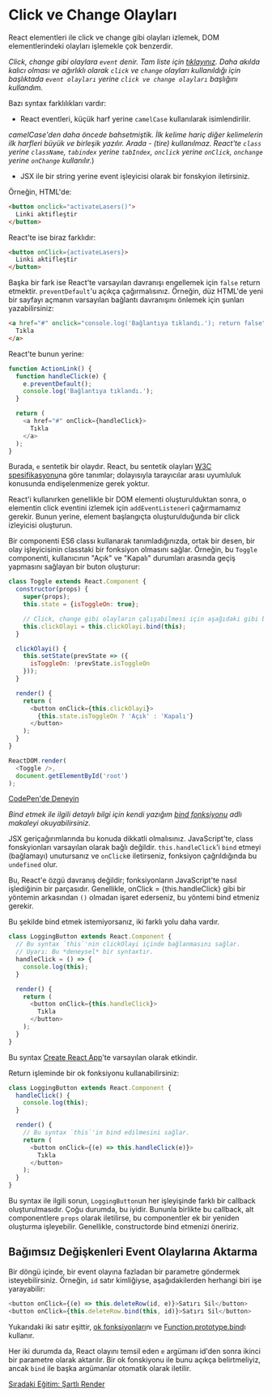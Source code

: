 <h1>Click ve Change Olayları</h1>

React elementleri ile click ve change gibi olayları izlemek, DOM elementlerindeki olayları işlemekle çok benzerdir.

<i>Click, change gibi olaylara `event` denir.
Tam liste için <a href="https://www.w3schools.com/jsref/dom_obj_event.asp">tıklayınız</a>.
Daha akılda kalıcı olması ve ağırlıklı olarak `click` ve `change` olayları kullanıldığı için
başlıktada `event olayları` yerine `click ve change olayları` başlığını kullandım.</i>

Bazı syntax farklılıkları vardır:

* React eventleri, küçük harf yerine `camelCase` kullanılarak isimlendirilir.

<i>camelCase'den daha öncede bahsetmiştik.
İlk kelime hariç diğer kelimelerin ilk harfleri büyük ve birleşik yazılır. Arada - (tire) kullanılmaz.
React'te `class` yerine `className`, `tabindex` yerine `tabIndex`, `onclick` yerine `onClick`, `onchange` yerine `onChange` kullanılır.</i>)

* JSX ile bir string yerine event işleyicisi olarak bir fonskyion iletirsiniz.

Örneğin, HTML'de:

```html
<button onclick="activateLasers()">
  Linki aktifleştir
</button>
```

React'te ise biraz farklıdır:

```html
<button onClick={activateLasers}>
  Linki aktifleştir
</button>
```

Başka bir fark ise React'te varsayılan davranışı engellemek için `false` return etmektir.
`preventDefault`'u açıkça çağırmalısınız.
Örneğin, düz HTML'de yeni bir sayfayı açmanın varsayılan bağlantı davranışını önlemek için şunları yazabilirsiniz:

```html
<a href="#" onclick="console.log('Bağlantıya tıklandı.'); return false">
  Tıkla
</a>
```

React'te bunun yerine:

```js
function ActionLink() {
  function handleClick(e) {
    e.preventDefault();
    console.log('Bağlantıya tıklandı.');
  }

  return (
    <a href="#" onClick={handleClick}>
      Tıkla
    </a>
  );
}
```

Burada, `e` sentetik bir olaydır.
React, bu sentetik olayları <a href="https://www.w3.org/TR/DOM-Level-3-Events">W3C spesifikasyonu</a>na göre tanımlar;
dolayısıyla tarayıcılar arası uyumluluk konusunda endişelenmenize gerek yoktur.

React'i kullanırken genellikle bir DOM elementi oluşturulduktan sonra, o elementin click eventini izlemek için
`addEventListener`i çağırmamamız gerekir.
Bunun yerine, element başlangıçta oluşturulduğunda bir click izleyicisi oluşturun.

Bir componenti ES6 classı kullanarak tanımladığınızda, ortak bir desen, bir olay işleyicisinin classtaki bir fonksiyon olmasını sağlar. Örneğin, bu `Toggle` componenti, kullanıcının "Açık" ve "Kapalı" durumları arasında geçiş yapmasını sağlayan bir buton oluşturur:


```js
class Toggle extends React.Component {
  constructor(props) {
    super(props);
    this.state = {isToggleOn: true};

    // Click, change gibi olayların çalışabilmesi için aşağıdaki gibi bind etmek gerekir.
    this.clickOlayi = this.clickOlayi.bind(this);
  }

  clickOlayi() {
    this.setState(prevState => ({
      isToggleOn: !prevState.isToggleOn
    }));
  }

  render() {
    return (
      <button onClick={this.clickOlayi}>
        {this.state.isToggleOn ? 'Açık' : 'Kapalı'}
      </button>
    );
  }
}

ReactDOM.render(
  <Toggle />,
  document.getElementById('root')
);
```

<a href="http://codepen.io/gaearon/pen/xEmzGg?editors=0010">CodePen'de Deneyin</a>

<i>Bind etmek ile ilgili detaylı bilgi için kendi yazığım <a href="https://omergulcicek.com/blog/bind-fonksiyonu">bind fonksiyonu</a> adlı makaleyi okuyabilirsiniz.</i>

JSX geriçağırımlarında bu konuda dikkatli olmalısınız. JavaScript'te, class fonskyionları varsayılan olarak bağlı değildir.
`this.handleClick`'i `bind` etmeyi (bağlamayı) unutursanız ve `onClick`e iletirseniz, fonksiyon çağrıldığında bu `undefined` olur.

Bu, React'e özgü davranış değildir; fonksiyonların JavaScript'te nasıl işlediğinin bir parçasıdır.
Genellikle, onClick = {this.handleClick} gibi bir yöntemin arkasından `()` olmadan işaret ederseniz, bu yöntemi bind etmeniz gerekir.

Bu şekilde bind etmek istemiyorsanız, iki farklı yolu daha vardır.

```js
class LoggingButton extends React.Component {
  // Bu syntax `this`'nin clickOlayi içinde bağlanmasını sağlar.
  // Uyarı: Bu *deneysel* bir syntaxtır.
  handleClick = () => {
    console.log(this);
  }

  render() {
    return (
      <button onClick={this.handleClick}>
        Tıkla
      </button>
    );
  }
}
```

Bu syntax <a href="https://github.com/facebookincubator/create-react-app">Create React App</a>'te varsayılan olarak etkindir.

Return işleminde bir ok fonksiyonu kullanabilirsiniz:

```js
class LoggingButton extends React.Component {
  handleClick() {
    console.log(this);
  }

  render() {
    // Bu syntax `this`'in bind edilmesini sağlar.
    return (
      <button onClick={(e) => this.handleClick(e)}>
        Tıkla
      </button>
    );
  }
}
```

Bu syntax ile ilgili sorun, `LoggingButton`un her işleyişinde farklı bir callback oluşturulmasıdır.
Çoğu durumda, bu iyidir.
Bununla birlikte bu callback, alt componentlere `props` olarak iletilirse, bu componentler ek bir yeniden oluşturma işleyebilir.
Genellikle, constructorde bind etmenizi öneririz.

<h2>Bağımsız Değişkenleri Event Olaylarına Aktarma</h2>

Bir döngü içinde, bir event olayına fazladan bir parametre göndermek isteyebilirsiniz.
Örneğin, `id` satır kimliğiyse, aşağıdakilerden herhangi biri işe yarayabilir:

```js
<button onClick={(e) => this.deleteRow(id, e)}>Satırı Sil</button>
<button onClick={this.deleteRow.bind(this, id)}>Satırı Sil</button>
```

Yukarıdaki iki satır eşittir, <a href="https://developer.mozilla.org/en-US/docs/Web/JavaScript/Reference/Functions/Arrow_functions">ok fonksiyonları</a>nı ve
<a href="https://developer.mozilla.org/en-US/docs/Web/JavaScript/Reference/Global_objects/Function/bind">Function.prototype.bind</a>ı kullanır.

Her iki durumda da, React olayını temsil eden `e` argümanı id'den sonra ikinci bir parametre olarak aktarılır.
Bir ok fonskiyonu ile bunu açıkça belirtmeliyiz, ancak `bind` ile başka argümanlar otomatik olarak iletilir.

<a href="https://omergulcicek.github.io/reactjs/hizli-baslangic/sartli-render">Sıradaki Eğitim: Şartlı Render</a>
